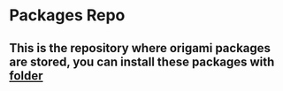 # Packages Repo
## This is the repository where origami packages are stored, you can install these packages with [folder](https://github.com/origami-linux/folder)
